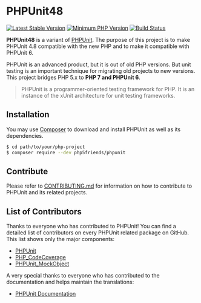 # PHPUnit48

[![Latest Stable Version](https://img.shields.io/packagist/v/php5friends/phpunit48.svg?style=flat-square)](https://packagist.org/packages/php5friends/phpunit48)
[![Minimum PHP Version](https://img.shields.io/badge/php-%3E%3D%205.3.3-8892BF.svg?style=flat-square)](https://php.net/supported-versions.php)
[![Build Status](https://img.shields.io/travis/php5friends/phpunit48/4.8.svg?style=flat-square)](https://travis-ci.org/php5friends/phpunit48)

**PHPUnit48** is a variant of [PHPUnit](https://phpunit.de/).  The purpose of this project is to make PHPUnit 4.8 compatible with the new PHP and to make it compatible with PHPUnit 6.

PHPUnit is an advanced product, but it is out of old PHP versions.  But unit testing is an important technique for migrating old projects to new versions.  This project bridges PHP 5.x to **PHP 7 and PHPUnit 6**.

> PHPUnit is a programmer-oriented testing framework for PHP. It is an instance of the xUnit architecture for unit testing frameworks.

## Installation

You may use [Composer](https://getcomposer.org/) to download and install PHPUnit as well as its dependencies.

```sh
$ cd path/to/your/php-project
$ composer require --dev php5friends/phpunit
```

## Contribute

Please refer to [CONTRIBUTING.md](https://github.com/sebastianbergmann/phpunit/blob/master/.github/CONTRIBUTING.md) for information on how to contribute to PHPUnit and its related projects.

## List of Contributors

Thanks to everyone who has contributed to PHPUnit! You can find a detailed list of contributors on every PHPUnit related package on GitHub. This list shows only the major components:

* [PHPUnit](https://github.com/sebastianbergmann/phpunit/graphs/contributors)
* [PHP_CodeCoverage](https://github.com/sebastianbergmann/php-code-coverage/graphs/contributors)
* [PHPUnit_MockObject](https://github.com/sebastianbergmann/phpunit-mock-objects/graphs/contributors)

A very special thanks to everyone who has contributed to the documentation and helps maintain the translations:

* [PHPUnit Documentation](https://github.com/sebastianbergmann/phpunit-documentation/graphs/contributors)

